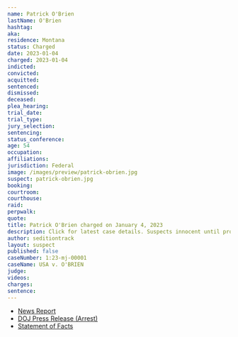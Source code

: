 ```yaml
---
name: Patrick O'Brien
lastName: O'Brien
hashtag:
aka:
residence: Montana
status: Charged
date: 2023-01-04
charged: 2023-01-04
indicted:
convicted:
acquitted:
sentenced:
dismissed:
deceased:
plea_hearing:
trial_date:
trial_type:
jury_selection:
sentencing:
status_conference:
age: 54
occupation:
affiliations:
jurisdiction: Federal
image: /images/preview/patrick-obrien.jpg
suspect: patrick-obrien.jpg
booking:
courtroom:
courthouse:
raid:
perpwalk:
quote:
title: Patrick O'Brien charged on January 4, 2023
description: Click for latest case details. Suspects innocent until proven guilty.
author: seditiontrack
layout: suspect
published: false
caseNumber: 1:23-mj-00001
caseName: USA v. O'BRIEN
judge:
videos:
charges:
sentence:
---
```


- [News Report]()
- [DOJ Press Release (Arrest)](https://www.justice.gov/usao-dc/pr/montana-man-arraigned-charges-actions-during-jan-6-capitol-breach)
- [Statement of Facts](https://storage.courtlistener.com/recap/gov.uscourts.dcd.250674/gov.uscourts.dcd.250674.1.1.pdf)

